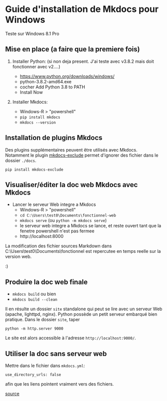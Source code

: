 # Guide d'installation de Mkdocs pour Windows

Teste sur Windows 8.1 Pro

## Mise en place (a faire que la premiere fois)

1. Installer Python: (si non deja present. J'ai teste avec v3.8.2 mais doit fonctionner avec v2....)
    - https://www.python.org/downloads/windows/
    - python-3.8.2-amd64.exe
    - cocher Add Python 3.8 to PATH
    - Install Now

2. Installer Mkdocs:
    - Windows-R > "powershell"
    - `pip install mkdocs`
    - `mkdocs --version`
 
## Installation de plugins Mkdocs

Des plugins supplémentaires peuvent être utilisés avec Mkdocs. Notamment
le plugin [mkdocs-exclude](https://pypi.org/project/mkdocs-exclude/) permet d'ignorer des fichier dans le dossier `./docs`.

```
pip install mkdocs-exclude
```

## Visualiser/éditer la doc web Mkdocs avec Mkdocs

- Lancer le serveur Web integre a Mkdocs
  - Windows-R > "powershell"
  - `cd C:\Users\test0\Documents\fonctionnel-web`
  - `mkdocs serve` (ou `python -m mkdocs serve`)
  - le serveur web integre a Mkdocs se lance, et reste ouvert tant que la fenetre powershell n'est pas fermee
  - http://localhost:8000

La modification des fichier sources Markdown dans 
C:\Users\test0\Documents\fonctionnel
est repercutee en temps reelle sur la version web.

:)

## Produire la doc web finale

- `mkdocs build`
ou bien
- `mkdocs build --clean`

Il en résulte un dossier `site` standalone qui peut se lire avec un
serveur Web (apache, lighttpd, nginx). Python possède un petit serveur
embarqué bien pratique. Dans le dossier `site`, taper

```
python -m http.server 9000
```

Le site est alors accessible à l'adresse `http://localhost:9000/`.

## Utiliser la doc sans serveur web

Mettre dans le fichier dans `mkdocs.yml`:
```
use_directory_urls: false
```
afin que les liens pointent vraiment vers des fichiers.


[source](https://www.mkdocs.org/user-guide/configuration/#use_directory_urls)
